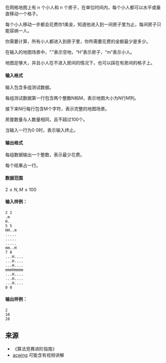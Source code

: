 在网格地图上有 n 个小人和 n 个房子，在单位时间内，每个小人都可以水平或垂直移动一个格子。

每个小人移动一步都会花费你1美金，知道他进入到一间房子里为止，每间房子只能容纳一人。

你需要计算，所有小人都进入到房子里，你所需要花费的金额最少是多少。

在输入的地图场景中，“.”表示空地，“H”表示房子，“m”表示小人。

地图足够大，并且小人在不进入房间的情况下，也可以踩在有房间的格子上。

#### 输入格式

输入包含多组测试数据。

每组测试数据第一行包含两个整数N和M，表示地图大小为N行M列。

接下来N行每行包含M个字符，表示完整的地图场景。

房屋数量与人数量相同，且不超过100个。

当输入一行为0 0时，表示输入终止。

#### 输出格式

每组数据输出一个整数，表示最少花费。

每个结果占一行。

#### 数据范围

$2 \le N,M \le 100$

#### 输入样例：

```
2 2
.m
H.
5 5
HH..m
.....
.....
.....
mm..H
7 8
...H....
...H....
...H....
mmmHmmmm
...H....
...H....
...H....
0 0
```

#### 输出样例：

```
2
10
28
```

## 来源 
- 《算法竞赛进阶指南》
- [acwing](https://www.acwing.com/problem/content/410/) 可能含有视频讲解